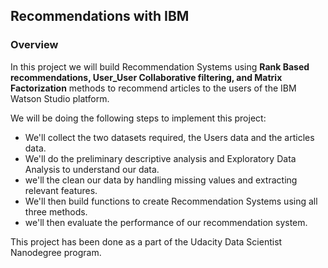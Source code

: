 ## Recommendations with IBM
### Overview
In this project we will build Recommendation Systems using **Rank Based recommendations, User_User Collaborative filtering, and Matrix 
Factorization** methods to recommend articles to the users of the IBM Watson Studio platform.

We will be doing the following steps to implement this project:

- We'll collect the two datasets required, the Users data and the articles data.
- We'll do the preliminary descriptive analysis and Exploratory Data Analysis to understand our data.
- we'll the clean our data by handling missing values and extracting relevant features.
- We'll then build functions to create Recommendation Systems using all three methods.
- we'll then evaluate the performance of our recommendation system.

This project has been done as a part of the Udacity Data Scientist Nanodegree program.
